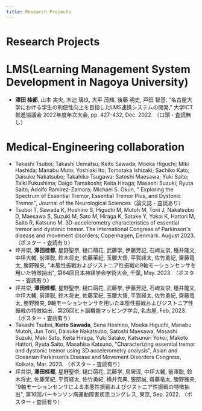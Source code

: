 ```yaml
---
title: Research Projects
---
```


# Research Projects

# LMS(Learning Management System Development in Nagoya University)
- **澤田 桂都**, 山本 実央, 木迫 璃玖, 大平 茂輝, 後藤 明史, 戸田 智基, "名古屋大学における学生の利便性向上を目指したLMS連携システムの開発," 大学ICT推進協議会 2022年度年次大会, pp. 427-432, Dec. 2022. （口頭・査読無し）

# Medical-Engineering collaboration
- Takashi Tsuboi; Takashi Uematsu; Keito Sawada; Moeka Higuchi; Miki Hashida; Manabu Muto; Yoshiaki Ito; Tomotaka Ishizaki; Sachiko Kato; Daisuke Nakatsubo; Takahiko Tsugawa; Satoshi Maesawa; Yuki Saito; Taiki Fukushima; Daigo Tamakoshi; Keita Hiraga; Masashi Suzuki; Ryuta Saito; Adolfo Ramirez-Zamora; Michael S. Okun, " Exploring the Spectrum of Essential Tremor, Essential Tremor Plus, and Dystonic Tremor.", Journal of the Neurological Sciences（論文誌・査読あり）
- Tsuboi T, Sawada K, Hoshino S, Higuchi M, Mutoh M, Torii J, Nakatsubo D, Maesawa S, Suzuki M, Sato M, Hiraga K, Satake Y, Yokoi K, Hattori M, Saito R, Katsuno M. 3D-accelerometry characteristics of essential tremor and dystonic tremor.  The International Congress of Parkinson's disease and movement disorders, Copenhagen, Denmark. August 2023. （ポスター・査読有り）
- 坪井崇, **澤田桂都**, 星野聖奈, 樋口萌花, 武藤学, 伊藤芳記, 石﨑友崇, 種井隆文, 中坪大輔, 前澤聡, 鈴木将史, 佐藤茉紀, 玉腰大悟, 平賀経太, 佐竹勇紀, 齋藤竜太, 勝野雅央, "本態性振戦およびジストニア性振戦の9軸モーションセンサを用いた特徴抽出", 第64回日本神経学会学術大会, 千葉, May. 2023. （ポスター・査読有り）
- 坪井崇, **澤田桂都**, 星野聖奈, 樋口萌花, 武藤学, 伊藤芳記, 石﨑友崇, 種井隆文, 中坪大輔, 前澤聡, 鈴木将史, 佐藤茉紀, 玉腰大悟, 平賀経太, 佐竹勇紀, 齋藤竜太, 勝野雅央, 9軸モーションセンサを用いた本態性振戦およびジストニア性振戦の特徴抽出．第25回ヒト脳機能マッピング学会, 名古屋, Feb, 2023. （ポスター・査読有り）
- Takashi Tsuboi, **Keito Sawada**, Sena Hoshino, Moeka Higuchi, Manabu Mutoh, Jun Torii, Daisuke Nakatsubo, Satoshi Maesawa, Masashi Suzuki, Maki Sato, Keita Hiraga, Yuki Satake, Katsunori Yokoi, Makoto Hattori, Ryuta Saito, Masahisa Katsuno, "Characterizing essential tremor and dystonic tremor using 3D accelerometry analysis", Asian and Oceanian Parkinson’s Disease and Movement Disorders Congress, Kolkata, Mar. 2023. （ポスター・査読有り）
- 坪井崇, **澤田桂都**, 星野聖奈, 樋口萌花, 武藤学, 鳥居淳, 中坪大輔, 前澤聡, 鈴木将史, 佐藤茉紀, 平賀経太, 佐竹勇紀, 横井克典, 服部誠, 齋藤竜太, 勝野雅央, "9軸モーションセンサによる本態性振戦およびジストニア性振戦の特徴抽出", 第16回パーキンソン病運動障害疾患コングレス, 東京, Sep. 2022. （ポスター・査読有り）
